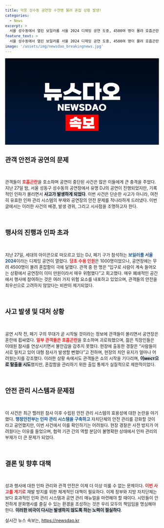 ```yaml
---
title: 악몽 성수동 공연장 수천명 몰려 혼잡 상황 발생!
categories:
  - News
excerpt: >
  서울 성수동에서 열린 보일러룸 서울 2024 디제잉 공연 도중, 4500여 명이 몰려 호흡곤란을 호소하며 공연이 중단됐다. 과거 핼러윈 참사 이후에도 적용되지 않은 인파 관리 시스템으로 현장은 아비규환으로 변했고, 안전관리 대책의 실효성에 대한 우려가 커지고 있다.
feature_text: >
  서울 성수동에서 열린 보일러룸 서울 2024 디제잉 공연 도중, 4500여 명이 몰려 호흡곤란을 호소하며 공연이 중단됐다. 과거 핼러윈 참사 이후에도 적용되지 않은 인파 관리 시스템으로 현장은 아비규환으로 변했고, 안전관리 대책의 실효성에 대한 우려가 커지고 있다.
image: '/assets/img/newsdao_breakingnews.jpg'
---
```


<p><img src="/assets/img/newsdao_breakingnews.jpg" alt="cryptoinkorea 속보" /></p>

<h2 data-ke-size="size26">관객 안전과 공연의 문제</h2>

<p data-ke-size="size16">&nbsp;</p>

<p>관객들이 <b><span style="color: #ee2323;">호흡곤란</span></b>을 호소하며 공연이 중단된 사건은 많은 이들에게 큰 충격을 주었다. 지난 27일 밤, 서울 성동구 성수동의 공연장에서 유명 DJ의 공연이 진행되었지만, 기록적인 인파가 몰리면서 <b><span style="background-color: #21538527;">사고가 발생하게 되었다</span></b>. 이번 사건은 단순한 사고가 아니라, 여전히 유효한 인파 관리 시스템의 부재와 공연장의 안전 문제를 적나라하게 드러냈다. 이번 글에서는 이러한 사건의 배경, 발생 경위, 그리고 시사점을 조명하고자 한다.</p>

<p data-ke-size="size16">&nbsp;</p>

<h2 data-ke-size="size26">행사의 진행과 인파 초과</h2>

<p data-ke-size="size16">&nbsp;</p>

<p>지난 27일, 세대의 아이콘으로 떠오르고 있는 DJ, 페기 구가 참석하는 <b><span style="color: #1a5490;">보일러룸 서울 2024</span></b>이라는 디제잉 공연이 열렸다. <b><span style="color: #ee2323;">당초 수용 인원</span></b>은 1000명이었으나, 공연장에는 무려 4500명이 몰려 혼잡함이 극에 달했다. 관객 중 한 명은 “입구로 사람이 계속 들어오는 상황에서 공연장이 이미 만원이라서 매우 위험했다”고 회고했다. 매우 폐쇄적인 공간에서 행사에 참여하는 것은 여러 가지 위험 요소를 내포하고 있었으며, 관객들의 안전을 최우선으로 고려하지 않았다는 비판이 제기되었다.</p>

<p data-ke-size="size16">&nbsp;</p>

<h2 data-ke-size="size26">사고 발생 및 대처 상황</h2>

<p data-ke-size="size16">&nbsp;</p>

<p>공연 시작 전, 페기 구의 무대가 곧 시작될 것이라는 정보에 관객들이 몰리면서 공연장은 혼란에 휩싸였다. <b><span style="color: #ee2323;">일부 관객들은 호흡곤란</span></b>을 호소하며 괴로워했으며, 젊은 직장인들은 이태원 참사를 연상시키면서 불안감을 감추지 못했다. 현장에 출동한 경찰은 “사람들이 서로 밀치고 있어 대형 참사가 발생할 뻔했다”고 전하며, 현장의 치안 유지가 얼마나 어려웠는지를 강조했다. 이러한 상황 속에서도 관객들은 쇼의 시작을 기다리며, <b><span style="background-color: #21538527;">이мест으로 탈출을 시도</span></b>했지만, 혼잡함을 관리하기 위한 출입 통제가 실질적으로 제한적이었다.</p>

<p data-ke-size="size16">&nbsp;</p>

<h2 data-ke-size="size26">안전 관리 시스템과 문제점</h2>

<p data-ke-size="size16">&nbsp;</p>

<p>이 사건은 최근 핼러윈 참사 이후 수립된 안전 관리 시스템의 효용성에 대한 논란을 야기했다. <b><span style="color: #1a5490;">행정안전부는 인파 관리 시스템을 구축하고</span></b> 자치단체의 안전 관리를 강화할 것이라고 공언했지만, 이번 사건에서 이를 확인하기는 어려웠다. 현장 경찰은 사전 방지가 어려웠다는 이유를 들었으며, 협력 기관 간의 역할 분담이 불명확한 상태에서 인파 관리의 부재가 더 큰 문제가 되었다.</p>

<p data-ke-size="size16">&nbsp;</p>

<h2 data-ke-size="size26">결론 및 향후 대책</h2>

<p data-ke-size="size16">&nbsp;</p>

<p>성과 행사에 대한 인파 관리와 관객 안전은 이제 더 이상 미룰 수 없는 문제이다. <b><span style="color: #ee2323;">이번 사고를 계기로</span></b> 재발 방지를 위한 체계적인 대책이 필요하다. 이제 정부와 지방 자치단체는 보다 효과적인 인파 관리 시스템과 공연 관리 매뉴얼을 마련해야 할 때이다. 시민들이 안전하게 문화행사를 즐길 수 있는 환경을 조성하는 것은 우리 모두의 책임임을 명심해야 한다. <b><span style="background-color: #21538527;">이러한 비극이 다시는 발생하지 않도록 하는 노력이 절실하다</span></b>.</p>
실시간 뉴스 속보는, <a href="https://newsdao.kr" rel="dofollow">https://newsdao.kr</a>



